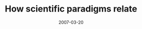 ---
date: 2007-03-20
title: How scientific paradigms relate
source: Slashdot
sourceUrl: http://science.slashdot.org/article.pl?sid=07/03/20/2347203&from=rss
pdfLink: 20070320-borner-scimap-slashdot.pdf
---